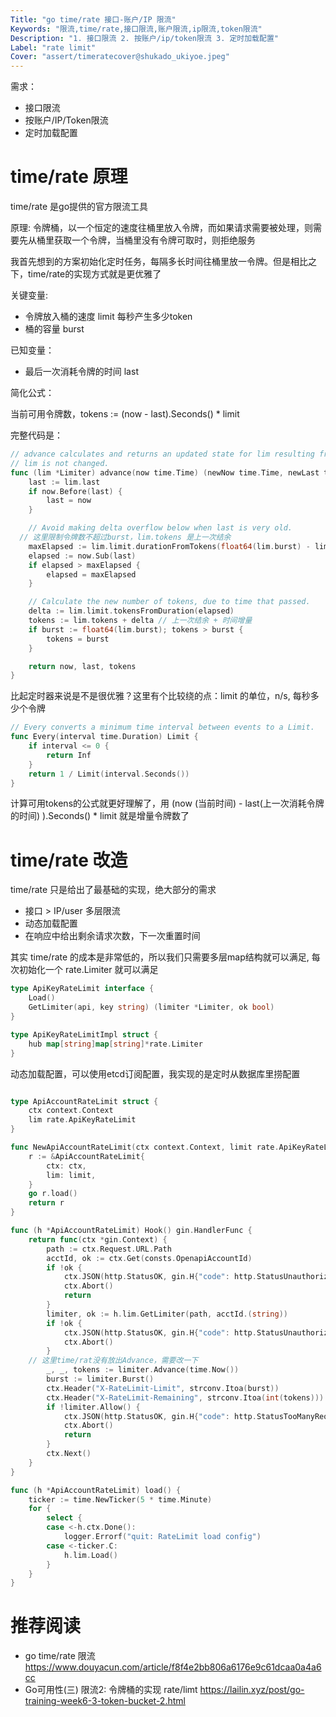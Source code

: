 ```yaml
---
Title: "go time/rate 接口-账户/IP 限流"
Keywords: "限流,time/rate,接口限流,账户限流,ip限流,token限流"
Description: "1. 接口限流 2. 按账户/ip/token限流 3. 定时加载配置"
Label: "rate limit"
Cover: "assert/timeratecover@shukado_ukiyoe.jpeg"
---
```


需求：

- 接口限流
- 按账户/IP/Token限流
- 定时加载配置

# time/rate 原理

time/rate 是go提供的官方限流工具

原理: 令牌桶，以一个恒定的速度往桶里放入令牌，而如果请求需要被处理，则需要先从桶里获取一个令牌，当桶里没有令牌可取时，则拒绝服务

我首先想到的方案初始化定时任务，每隔多长时间往桶里放一令牌。但是相比之下，time/rate的实现方式就是更优雅了

关键变量:

- 令牌放入桶的速度 limit 每秒产生多少token
- 桶的容量 burst 

已知变量：

- 最后一次消耗令牌的时间 last

简化公式：

当前可用令牌数，tokens := (now - last).Seconds() * limit 

完整代码是：

```go
// advance calculates and returns an updated state for lim resulting from the passage of time.
// lim is not changed.
func (lim *Limiter) advance(now time.Time) (newNow time.Time, newLast time.Time, newTokens float64) {
	last := lim.last
	if now.Before(last) {
		last = now
	}

	// Avoid making delta overflow below when last is very old.
  // 这里限制令牌数不超过burst，lim.tokens 是上一次结余
	maxElapsed := lim.limit.durationFromTokens(float64(lim.burst) - lim.tokens)
	elapsed := now.Sub(last)
	if elapsed > maxElapsed {
		elapsed = maxElapsed
	}

	// Calculate the new number of tokens, due to time that passed.
	delta := lim.limit.tokensFromDuration(elapsed)
	tokens := lim.tokens + delta // 上一次结余 + 时间增量
	if burst := float64(lim.burst); tokens > burst {
		tokens = burst
	}

	return now, last, tokens
}
```

比起定时器来说是不是很优雅？这里有个比较绕的点：limit 的单位，n/s, 每秒多少个令牌

```go
// Every converts a minimum time interval between events to a Limit.
func Every(interval time.Duration) Limit {
	if interval <= 0 {
		return Inf
	}
	return 1 / Limit(interval.Seconds())
}
```

计算可用tokens的公式就更好理解了，用 (now (当前时间) - last(上一次消耗令牌的时间) ).Seconds() * limit 就是增量令牌数了

# time/rate 改造

time/rate 只是给出了最基础的实现，绝大部分的需求

- 接口 > IP/user 多层限流
- 动态加载配置
- 在响应中给出剩余请求次数，下一次重置时间

其实 time/rate 的成本是非常低的，所以我们只需要多层map结构就可以满足, 每次初始化一个 rate.Limiter 就可以满足

```go
type ApiKeyRateLimit interface {
	Load()
	GetLimiter(api, key string) (limiter *Limiter, ok bool)
}

type ApiKeyRateLimitImpl struct {
	hub map[string]map[string]*rate.Limiter
}
```

动态加载配置，可以使用etcd订阅配置，我实现的是定时从数据库里捞配置

```go

type ApiAccountRateLimit struct {
	ctx context.Context
	lim rate.ApiKeyRateLimit
}

func NewApiAccountRateLimit(ctx context.Context, limit rate.ApiKeyRateLimit) *ApiAccountRateLimit {
	r := &ApiAccountRateLimit{
		ctx: ctx,
		lim: limit,
	}
	go r.load()
	return r
}

func (h *ApiAccountRateLimit) Hook() gin.HandlerFunc {
	return func(ctx *gin.Context) {
		path := ctx.Request.URL.Path
		acctId, ok := ctx.Get(consts.OpenapiAccountId)
		if !ok {
			ctx.JSON(http.StatusOK, gin.H{"code": http.StatusUnauthorized, "message": http.StatusText(http.StatusUnauthorized)})
			ctx.Abort()
			return
		}
		limiter, ok := h.lim.GetLimiter(path, acctId.(string))
		if !ok {
			ctx.JSON(http.StatusOK, gin.H{"code": http.StatusUnauthorized, "message": http.StatusText(http.StatusUnauthorized)})
			ctx.Abort()
		}
    // 这里time/rat没有放出Advance，需要改一下
		_, _, tokens := limiter.Advance(time.Now())
		burst := limiter.Burst()
		ctx.Header("X-RateLimit-Limit", strconv.Itoa(burst))
		ctx.Header("X-RateLimit-Remaining", strconv.Itoa(int(tokens)))
		if !limiter.Allow() {
			ctx.JSON(http.StatusOK, gin.H{"code": http.StatusTooManyRequests, "message": http.StatusText(http.StatusTooManyRequests)})
			ctx.Abort()
			return
		}
		ctx.Next()
	}
}

func (h *ApiAccountRateLimit) load() {
	ticker := time.NewTicker(5 * time.Minute)
	for {
		select {
		case <-h.ctx.Done():
			logger.Errorf("quit: RateLimit load config")
		case <-ticker.C:
			h.lim.Load()
		}
	}
}
```

# 推荐阅读

- go time/rate 限流 https://www.douyacun.com/article/f8f4e2bb806a6176e9c61dcaa0a4a6cc
- Go可用性(三) 限流2: 令牌桶的实现 rate/limt https://lailin.xyz/post/go-training-week6-3-token-bucket-2.html


